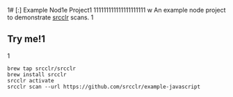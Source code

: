 1# [:] Example Nod1e Project1
111111111111111111111
w
An example node project to demonstrate [srcclr](https://www.srcclr.com) scans.
1
## Try me!1
1
```
brew tap srcclr/srcclr
brew install srcclr
srcclr activate
srcclr scan --url https://github.com/srcclr/example-javascript
```
